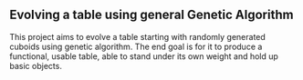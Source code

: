## Evolving a table using general Genetic Algorithm
This project aims to evolve a table starting with randomly generated cuboids using genetic algorithm.
The end goal is for it to produce a functional, usable table, able to stand under its own weight and hold up basic objects.
